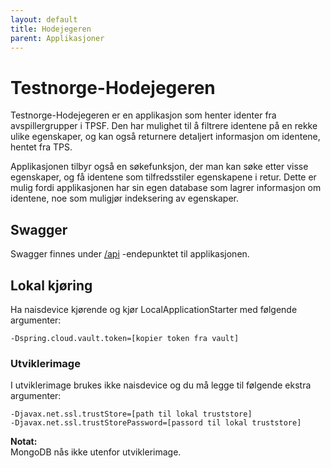 ```yaml
---
layout: default
title: Hodejegeren
parent: Applikasjoner
---
```


# Testnorge-Hodejegeren
Testnorge-Hodejegeren er en applikasjon som henter identer fra avspillergrupper i TPSF. Den har mulighet til å filtrere identene på en rekke ulike egenskaper, og kan også returnere detaljert informasjon om identene, hentet fra TPS.

Applikasjonen tilbyr også en søkefunksjon, der man kan søke etter visse egenskaper, og få identene som tilfredsstiler egenskapene i retur. Dette er mulig fordi applikasjonen har sin egen database som lagrer informasjon om identene, noe som muligjør indeksering av egenskaper.

## Swagger
Swagger finnes under [/api](https://testnorge-hodejegeren.dev.intern.nav.no/api) -endepunktet til applikasjonen.
 
## Lokal kjøring
Ha naisdevice kjørende og kjør LocalApplicationStarter med følgende argumenter:
```
-Dspring.cloud.vault.token=[kopier token fra vault]
```

### Utviklerimage
I utviklerimage brukes ikke naisdevice og du må legge til følgende ekstra argumenter:
```
-Djavax.net.ssl.trustStore=[path til lokal truststore]
-Djavax.net.ssl.trustStorePassword=[passord til lokal truststore]
```

**Notat:**  
MongoDB nås ikke utenfor utviklerimage.
